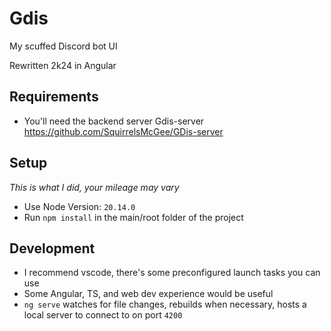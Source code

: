 # Gdis

My scuffed Discord bot UI

Rewritten 2k24 in Angular

## Requirements
- You'll need the backend server Gdis-server https://github.com/SquirrelsMcGee/GDis-server

## Setup
*This is what I did, your mileage may vary*

- Use Node Version: `20.14.0`
- Run `npm install` in the main/root folder of the project

## Development
- I recommend vscode, there's some preconfigured launch tasks you can use
- Some Angular, TS, and web dev experience would be useful
- `ng serve` watches for file changes, rebuilds when necessary, hosts a local server to connect to on port `4200`

